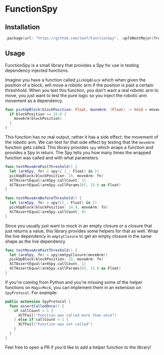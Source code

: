 # FunctionSpy

## Installation

```swift
.package(url: "https://github.com/twof/FunctionSpy", .upToNextMajor(from: "1.0.0"))
```

## Usage

FunctionSpy is a small library that provides a Spy for use in testing dependency injected functions.

Imagine you have a function called `pickUpBlock` which when given the position of a block, will move a robotic arm if the position is past a certain threshhold. When you test this function, you don't want a real robotic arm to move, you just want to test the pure logic so you inject the robotic arm movement as a dependency.

```swift
func pickUpBlock(blockPosition: Float, moveArm: (Float) -> Void = moveArm) {
  if blockPosition >= 15.0 {
    moveArm(blockPosition)
  }
}
```

This function has no real output, rather it has a side effect: the movement of the robotic arm. We can test for that side effect by testing that the `moveArm` function gets called. This library provides `spy` which wraps a function and provides a Spy in return. The Spy tells you how many times the wrapped function was called and with what parameters.

```swift
func testMoveArmPastThreshold() {
  let (armSpy, fn) = spy({ (_: Float) in })
  pickUpBlock(blockPosition: 15, moveArm: fn)
  XCTAssertEqual(armSpy.callCount, 1)
  XCTAssertEqual(armSpy.callParams[0], 15.0 as Float)
}

func testMoveArmBeforeThreshold() {
  let (armSpy, fn) = spy({(_: Float) in })
  pickUpBlock(blockPosition: 14.9, moveArm: fn)
  XCTAssertEqual(armSpy.callCount, 0)
}
```

Since you usually just want to mock in an empty closure or a closure that just returns a value, this library provides some helpers for that as well. Wrap the live dependency in `emptyClosure` to get an empty closure in the same shape as the live dependency

```swift
func testMoveArmPastThreshold() {
  let (armSpy, fn) = spy(emtpyClosure(moveArm))
  pickUpBlock(blockPosition: 15, moveArm: fn)
  XCTAssertEqual(armSpy.callCount, 1)
  XCTAssertEqual(armSpy.callParams[0], 15.0 as Float)
}
```

If you're coming from Python and you're missing some of the helper functions on `MagicMock`, you can implement them in an extension on `SpyProtocol`. For example:
```swift
public extension SpyProtocol {
  func assertCalledOnce() {
    if callCount > 1 {
      XCTFail("Function was called more than once")
    } else if callCount < 1 {
      XCTFail("Function was not called")
    }
  }
}
```

Feel free to open a PR if you'd like to add a helper function to the library!